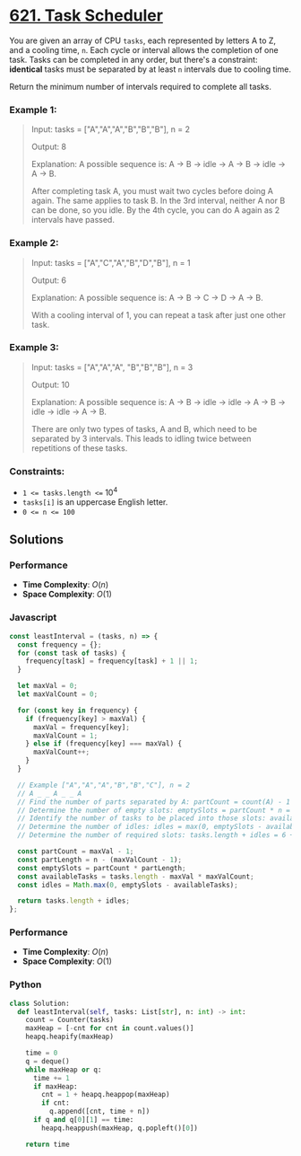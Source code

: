 # [621. Task Scheduler](https://leetcode.com/problems/task-scheduler/description/)

You are given an array of CPU `tasks`, each represented by letters A to Z, and a cooling time, `n`. Each cycle or interval allows the completion of one task. Tasks can be completed in any order, but there's a constraint: **identical** tasks must be separated by at least `n` intervals due to cooling time.

​Return the minimum number of intervals required to complete all tasks.


### Example 1:
> Input: tasks = ["A","A","A","B","B","B"], n = 2
>
> Output: 8
>
> Explanation: A possible sequence is: A -> B -> idle -> A -> B -> idle -> A -> B.
>
> After completing task A, you must wait two cycles before doing A again. The same applies to task B. In the 3rd interval, neither A nor B can be done, so you idle. By the 4th cycle, you can do A again as 2 intervals have passed.


### Example 2:
> Input: tasks = ["A","C","A","B","D","B"], n = 1
>
> Output: 6
>
> Explanation: A possible sequence is: A -> B -> C -> D -> A -> B.
>
> With a cooling interval of 1, you can repeat a task after just one other task.


### Example 3:
> Input: tasks = ["A","A","A", "B","B","B"], n = 3
>
> Output: 10
>
> Explanation: A possible sequence is: A -> B -> idle -> idle -> A -> B -> idle -> idle -> A -> B.
>
> There are only two types of tasks, A and B, which need to be separated by 3 intervals. This leads to idling twice between repetitions of these tasks.


### Constraints:
- `1 <= tasks.length <=` $10^4$
- `tasks[i]` is an uppercase English letter.
- `0 <= n <= 100`


## Solutions

### Performance

- **Time Complexity**: $O(n)$
- **Space Complexity**: $O(1)$

### Javascript
```javascript
const leastInterval = (tasks, n) => {
  const frequency = {};
  for (const task of tasks) {
    frequency[task] = frequency[task] + 1 || 1;
  }

  let maxVal = 0;
  let maxValCount = 0;

  for (const key in frequency) {
    if (frequency[key] > maxVal) {
      maxVal = frequency[key];
      maxValCount = 1;
    } else if (frequency[key] === maxVal) {
      maxValCount++;
    }
  }

  // Example ["A","A","A","B","B","C"], n = 2
  // A _ _ A _ _ A
  // Find the number of parts separated by A: partCount = count(A) - 1 = 2
  // Determine the number of empty slots: emptySlots = partCount * n = 4
  // Identify the number of tasks to be placed into those slots: availableTasks = tasks.length - count(A) = 3.
  // Determine the number of idles: idles = max(0, emptySlots - availableTasks) = 1
  // Determine the number of required slots: tasks.length + idles = 6 + 1 = 7

  const partCount = maxVal - 1;
  const partLength = n - (maxValCount - 1);
  const emptySlots = partCount * partLength;
  const availableTasks = tasks.length - maxVal * maxValCount;
  const idles = Math.max(0, emptySlots - availableTasks);

  return tasks.length + idles;
};
```

### Performance

- **Time Complexity**: $O(n)$
- **Space Complexity**: $O(1)$

### Python
```python
class Solution:
  def leastInterval(self, tasks: List[str], n: int) -> int:
    count = Counter(tasks)
    maxHeap = [-cnt for cnt in count.values()]
    heapq.heapify(maxHeap)

    time = 0
    q = deque()
    while maxHeap or q:
      time += 1
      if maxHeap:
        cnt = 1 + heapq.heappop(maxHeap)
        if cnt:
          q.append([cnt, time + n])
      if q and q[0][1] == time:
        heapq.heappush(maxHeap, q.popleft()[0])

    return time
```